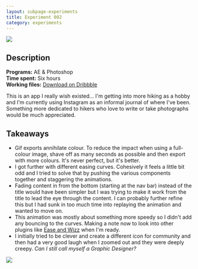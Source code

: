 ```yaml
---
layout: subpage-experiments
title: Experiment 002
category: experiments
---
```

<img src="http://helentran.com/img/experiments/Experiment002.gif">

## Description
__Programs:__ AE & Photoshop  
__Time spent:__ Six hours  
__Working files:__ [Download on Dribbble](https://drb.li/UlqkQ)

This is an app I really wish existed... I'm getting into more hiking as a hobby and I'm currently using Instagram as an informal journal of where I've been. Something more dedicated to hikers who love to write or take photographs would  be much appreciated. 

## Takeaways
* Gif exports annihilate colour. To reduce the impact when using a full-colour image, shave off as many seconds as possible and then export with more colours. It's never perfect, but it's better.
* I got further with different easing curves. Cohesively it feels a little bit odd and I tried to solve that by pushing the various components together and staggering the animations.
* Fading content in from the bottom (starting at the nav bar) instead of the title would have been simpler but I was trying to make it work from the title to lead the eye through the content. I can probably further refine this but I had sunk in too much time into replaying the animation and wanted to move on.
* This animation was mostly about something more speedy so I didn't add any bouncing to the curves. Making a note now to look into other plugins like <a href="http://aescripts.com/ease-and-wizz/">Ease and Wizz</a> when I'm ready.
* I initially tried to be clever and create a different icon for community and then had a very good laugh when I zoomed out and they were deeply creepy. *Can I still call myself a Graphic Designer?*

<img src="http://helentran.com/img/experiments/Experiment002-icons.png">
